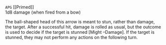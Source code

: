 `APG`
[[Primed]]<br>1d8 damage (when fired from a bow)

The ball-shaped head of this arrow is meant to stun, rather than damage, the target. After a successful hit, damage is rolled as usual, but the outcome is used to decide if the target is stunned \[Might –Damage\]. If the target is stunned, they may not perform any actions on the following turn.